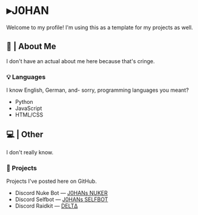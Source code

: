 # ▸J0HAN
Welcome to my profile! I'm using this as a template for my projects as well.
## 📖 | About Me
I don't have an actual about me here because that's cringe.
### 💡 Languages
I know English, German, and- sorry, programming languages you meant?
* Python
* JavaScript
* HTML/CSS
## 💻 | Other
I don't really know.
### 📁 Projects
Projects I've posted here on GitHub.
- Discord Nuke Bot — [J0HANs NUKER](<>)
- Discord Selfbot — [J0HANs SELFBOT](<>)
- Discord Raidkit — [DELTΔ](<>) <br/>
